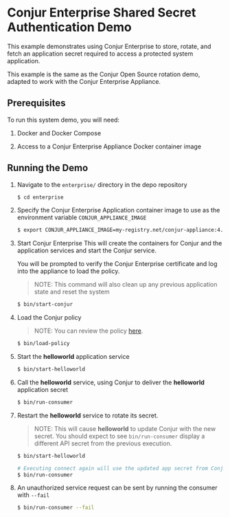 # Conjur Enterprise Shared Secret Authentication Demo
This example demonstrates using Conjur Enterprise 
to store, rotate, and fetch an application secret required to 
access a protected system application. 

This example is the same as the Conjur Open Source rotation demo,
adapted to work with the Conjur Enterprise Appliance.

## Prerequisites

To run this system demo, you will need:

1. Docker and Docker Compose

2. Access to a Conjur Enterprise Appliance Docker container image

## Running the Demo

1. Navigate to the `enterprise/` directory in the depo repository

    ```bash
    $ cd enterprise
    ```

2. Specify the Conjur Enterprise Application container image to use as
    the environment variable `CONJUR_APPLIANCE_IMAGE`

    ```bash
    $ export CONJUR_APPLIANCE_IMAGE=my-registry.net/conjur-appliance:4.9-stable
    ```    

3. Start Conjur Enterprise
    This will create the containers for Conjur and the application services
    and start the Conjur service.

    You will be prompted to verify the Conjur Enterprise certificate and log
    into the appliance to load the policy.

    > NOTE: This command will also clean up any previous application state and
    > reset the system

    ```bash
    $ bin/start-conjur
    ```

2. Load the Conjur policy

    > NOTE: You can review the policy [here](cli/policy.yaml).

    ```bash
    $ bin/load-policy
    ```

3. Start the **helloworld** application service

    ```bash
    $ bin/start-helloworld
    ```

4. Call the **helloworld** service, using Conjur to deliver the **helloworld** application secret

    ```bash
    $ bin/run-consumer
    ```

5. Restart the **helloworld** service to rotate its secret.

    > NOTE: This will cause **helloworld** to update Conjur with the new secret.
    > You should expect to see `bin/run-consumer` display a different API secret
    > from the previous execution.

    ```bash
    $ bin/start-helloworld

    # Executing connect again will use the updated app secret from Conjur
    $ bin/run-consumer
    ```

6. An unauthorized service request can be sent by running the consumer
   with `--fail`

    ```bash
    $ bin/run-consumer --fail
    ```
